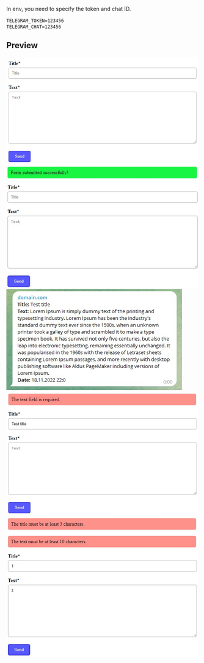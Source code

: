 In env, you need to specify the token and chat ID.
```
TELEGRAM_TOKEN=123456
TELEGRAM_CHAT=123456
```

## Preview

![](./public/preview/1.jpg) 
![](./public/preview/2.jpg)
![](./public/preview/5.jpg)
![](./public/preview/3.jpg)
![](./public/preview/4.jpg)
